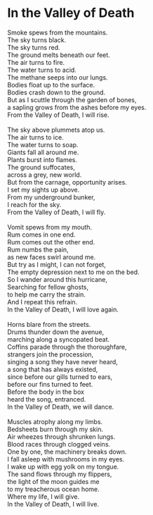 # In the Valley of Death

Smoke spews from the mountains.<br />
The sky turns black.<br />
The sky turns red.<br />
The ground melts beneath our feet.<br />
The air turns to fire.<br />
The water turns to acid.<br />
The methane seeps into our lungs.<br />
Bodies float up to the surface.<br />
Bodies crash down to the ground.<br />
But as I scuttle through the garden of bones,<br />
a sapling grows from the ashes before my eyes.<br />
From the Valley of Death, I will rise.<br />
<br />
The sky above plummets atop us.<br />
The air turns to ice.<br />
The water turns to soap.<br />
Giants fall all around me.<br />
Plants burst into flames.<br />
The ground suffocates,<br />
across a grey, new world.<br />
But from the carnage, opportunity arises.<br />
I set my sights up above.<br />
From my underground bunker,<br />
I reach for the sky.<br />
From the Valley of Death, I will fly.<br />
<br />
Vomit spews from my mouth.<br />
Rum comes in one end.<br />
Rum comes out the other end.<br />
Rum numbs the pain,<br />
as new faces swirl around me.<br />
But try as I might, I can not forget,<br />
The empty depression next to me on the bed.<br />
So I wander around this hurricane,<br />
Searching for fellow ghosts, <br />
to help me carry the strain.<br />
And I repeat this refrain.<br />
In the Valley of Death, I will love again.<br />
<br />
Horns blare from the streets.<br />
Drums thunder down the avenue,<br />
marching along a syncopated beat.<br />
Coffins parade through the thoroughfare,<br />
strangers join the procession,<br />
singing a song they have never heard,<br />
a song that has always existed,<br />
since before our gills turned to ears,<br />
before our fins turned to feet.<br />
Before the body in the box<br />
heard the song, entranced.<br />
In the Valley of Death, we will dance.<br />
<br />
Muscles atrophy along my limbs.<br />
Bedsheets burn through my skin.<br />
Air wheezes through shrunken lungs.<br />
Blood races through clogged veins.<br />
One by one, the machinery breaks down.<br />
I fall asleep with mushrooms in my eyes.<br />
I wake up with egg yolk on my tongue.<br />
The sand flows through my flippers,<br />
the light of the moon guides me<br />
to my treacherous ocean home.<br />
Where my life, I will give.<br />
In the Valley of Death, I will live.
